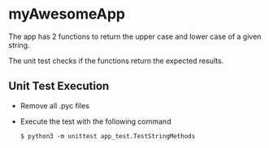 # myAwesomeApp

The app has 2 functions to return the upper case and lower case of a given string.

The unit test checks if the functions return the expected results.


## Unit Test Execution ##

* Remove all .pyc files
* Execute the test with the following command

    `$ python3 -m unittest app_test.TestStringMethods`